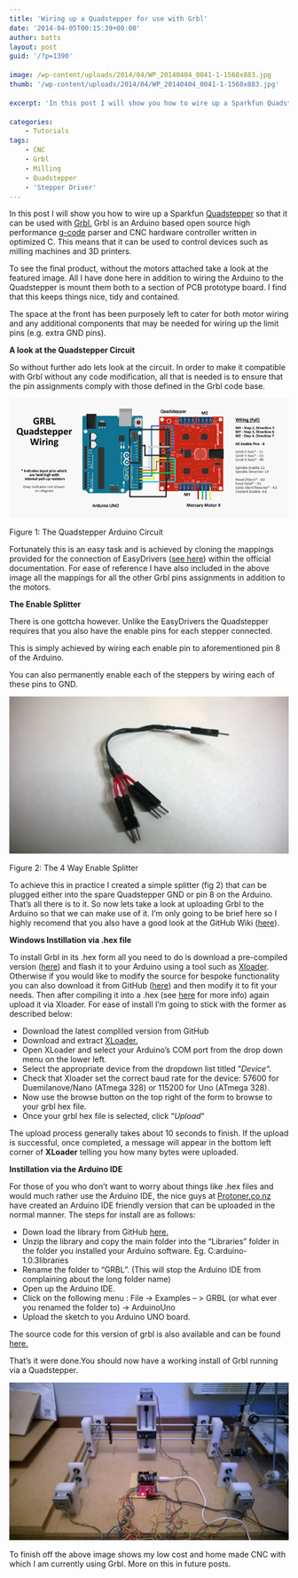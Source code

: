 ```yaml
---
title: 'Wiring up a Quadstepper for use with Grbl'
date: '2014-04-05T00:15:39+00:00'
author: batts
layout: post
guid: '/?p=1390'

image: /wp-content/uploads/2014/04/WP_20140404_0041-1-1568x883.jpg
thumb: '/wp-content/uploads/2014/04/WP_20140404_0041-1-1568x883.jpg'

excerpt: 'In this post I will show you how to wire up a Sparkfun Quadstepper so that it can be used with Grbl. Grbl is an Arduino based'

categories:
    - Tutorials
tags:
    - CNC
    - Grbl
    - Milling
    - Quadstepper
    - 'Stepper Driver'
---
```


In this post I will show you how to wire up a Sparkfun [Quadstepper](https://www.sparkfun.com/products/10507 "Sparkfun - Quadstepper") so that it can be used with [Grbl.](http://bengler.no/grbl "GRBL") Grbl is an Arduino based open source high performance [g-code](http://en.wikipedia.org/wiki/G-code "Wikipedia - GCODE") parser and CNC hardware controller written in optimized C. This means that it can be used to control devices such as milling machines and 3D printers.

To see the final product, without the motors attached take a look at the featured image. All I have done here in addition to wiring the Arduino to the Quadstepper is mount them both to a section of PCB prototype board. I find that this keeps things nice, tidy and contained.

The space at the front has been purposely left to cater for both motor wiring and any additional components that may be needed for wiring up the limit pins (e.g. extra GND pins).

**A look at the Quadstepper Circuit**

So without further ado lets look at the circuit. In order to make it compatible with Grbl without any code modification, all that is needed is to ensure that the pin assignments comply with those defined in the Grbl code base.

![GRBL Quadsteppr Circuit](/wp-content/uploads/2014/04/GRBL-Quadsteppr1.png)

<span class="caption">Figure 1: The Quadstepper Arduino Circuit</span>

Fortunately this is an easy task and is achieved by cloning the mappings provided for the connection of EasyDrivers ([see here](https://github.com/grbl/grbl/wiki/Connecting-Grbl "GitHub - Grbl - Wiring")) within the official documentation. For ease of reference I have also included in the above image all the mappings for all the other Grbl pins assignments in addition to the motors.

**The Enable Splitter**

There is one gottcha however. Unlike the EasyDrivers the Quadstepper requires that you also have the enable pins for each stepper connected.

This is simply achieved by wiring each enable pin to aforementioned pin 8 of the Arduino.

You can also permanently enable each of the steppers by wiring each of these pins to GND.

[![4 Way Splitter](/wp-content/uploads/2014/04/WP_20140404_003-1024x576.jpg)](/wp-content/uploads/2014/04/WP_20140404_003.jpg)

<span class="caption">Figure 2: The 4 Way Enable Splitter</span>

To achieve this in practice I created a simple splitter (fig 2) that can be plugged either into the spare Quadstepper GND or pin 8 on the Arduino. That’s all there is to it. So now lets take a look at uploading Grbl to the Arduino so that we can make use of it. I’m only going to be brief here so I highly recomend that you also have a good look at the GitHub Wiki ([here](https://github.com/grbl/grbl/wiki "The Grbl Wiki")).

**Windows Instillation via .hex file**

To install Grbl in its .hex form all you need to do is download a pre-compiled version ([here](http://bit.ly/SSdCJE "GitHub - Grbl - Compiled")) and flash it to your Arduino using a tool such as [Xloader](http://xloader.russemotto.com/ "XLoader"). Otherwise if you would like to modify the source for bespoke functionality you can also download it from GitHub ([here](https://github.com/grbl/grbl "GitHub - Grbl")) and then modify it to fit your needs. Then after compiling it into a .hex (see [here](https://github.com/grbl/grbl/wiki/Compiling-Grbl "GitHub - Grbl - Compile - How Too") for more info) again upload it via Xloader. For ease of install I’m going to stick with the former as described below:

- Download the latest compliled version from GitHub
- Download and extract [XLoader.](http://xloader.russemotto.com)
- Open XLoader and select your Arduino’s COM port from the drop down menu on the lower left.
- Select the appropriate device from the dropdown list titled “*Device*“.
- Check that Xloader set the correct baud rate for the device: 57600 for Duemilanove/Nano (ATmega 328) or 115200 for Uno (ATmega 328).
- Now use the browse button on the top right of the form to browse to your grbl hex file.
- Once your grbl hex file is selected, click “*Upload*“

The upload process generally takes about 10 seconds to finish. If the upload is successful, once completed, a message will appear in the bottom left corner of **XLoader** telling you how many bytes were uploaded.

**Instillation via the Arduino IDE**

For those of you who don’t want to worry about things like .hex files and would much rather use the Arduino IDE, the nice guys at [Protoner.co.nz](http://blog.protoneer.co.nz/grbl-arduino-library/ "Protoneer - GRBL") have created an Arduino IDE friendly version that can be uploaded in the normal manner. The steps for install are as follows:

- Down load the library from GitHub [here.](https://github.com/Protoneer/GRBL-Arduino-Library/archive/master.zip "GRBL Arduino Library")
- Unzip the library and copy the main folder into the “Libraries” folder in the folder you installed your Arduino software. Eg. C:arduino-1.0.3libraries
- Rename the folder to “GRBL”. (This will stop the Arduino IDE from complaining about the long folder name)
- Open up the Arduino IDE.
- Click on the following menu : File -&gt; Examples – &gt; GRBL (or what ever you renamed the folder to) -&gt; ArduinoUno
- Upload the sketch to you Arduino UNO board.

The source code for this version of grbl is also available and can be found [here.](https://github.com/Protoneer/GRBL-Arduino-Library "GRBL Arduino Library")

That’s it were done.You should now have a working install of Grbl running via a Quadstepper.

[![My CNC Mill](/wp-content/uploads/2014/04/My-CNC-Mill-1024x576.jpg)](/wp-content/uploads/2014/04/My-CNC-Mill.jpg)

To finish off the above image shows my low cost and home made CNC with which I am currently using Grbl. More on this in future posts.